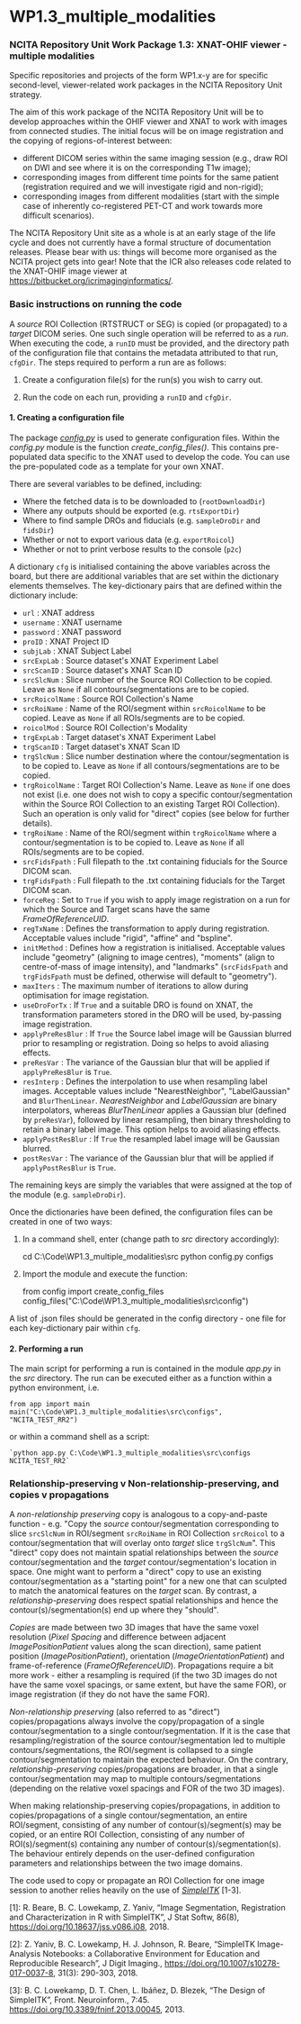 # WP1.3_multiple_modalities

### NCITA Repository Unit Work Package 1.3: XNAT-OHIF viewer - multiple modalities
Specific repositories and projects of the form WP1.x-y are for specific second-level, viewer-related work packages in the NCITA Repository Unit strategy.

The aim of this work package of the NCITA Repository Unit will be to develop approaches within the OHIF viewer and XNAT to work with images from connected studies. The initial focus will be on image registration and the copying of regions-of-interest between:
* different DICOM series within the same imaging session (e.g., draw ROI on DWI and see where it is on the corresponding T1w image);
* corresponding images from different time points for the same patient (registration required and we will investigate rigid and non-rigid);
* corresponding images from different modalities (start with the simple case of inherently co-registered PET-CT and work towards more difficult scenarios).

The NCITA Repository Unit site as a whole is at an early stage of the life cycle and does not currently have a formal structure of documentation releases. Please bear with us: things will become more organised as the NCITA project gets into gear! Note that the ICR also releases code related to the XNAT-OHIF image viewer at https://bitbucket.org/icrimaginginformatics/. 

### Basic instructions on running the code

A *source* ROI Collection (RTSTRUCT or SEG) is copied (or propagated) to a *target* DICOM series.  One such single operation will be referred to as a *run*.  When executing the code, a `runID` must be provided, and the directory path of the configuration file that contains the metadata attributed to that run, `cfgDir`.  The steps required to perform a run are as follows:

1. Create a configuration file(s) for the run(s) you wish to carry out.

2. Run the code on each run, providing a `runID` and `cfgDir`.

#### 1. Creating a configuration file

The package [*config.py*](https://github.com/ncita-repository/WP1.3_multiple_modalities/blob/master/src/config.py) is used to generate configuration files.  Within the *config.py* module is the function *create_config_files()*.  This contains pre-populated data specific to the XNAT used to develop the code. You can use the pre-populated code as a template for your own XNAT.

There are several variables to be defined, including:

- Where the fetched data is to be downloaded to (`rootDownloadDir`)
- Where any outputs should be exported (e.g. `rtsExportDir`)
- Where to find sample DROs and fiducials (e.g. `sampleDroDir` and `fidsDir`)
- Whether or not to export various data (e.g. `exportRoicol`)
- Whether or not to print verbose results to the console (`p2c`)

A dictionary `cfg` is initialised containing the above variables across the board, but there are additional variables that are set within the dictionary elements themselves.  The key-dictionary pairs that are defined within the dictionary include:

- `url`           : XNAT address
- `username`      : XNAT username
- `password`      : XNAT password
- `proID`         : XNAT Project ID
- `subjLab`       : XNAT Subject Label
- `srcExpLab`     : Source dataset's XNAT Experiment Label
- `srcScanID`     : Source dataset's XNAT Scan ID
- `srcSlcNum`     : Slice number of the Source ROI Collection to be copied. Leave as `None` if all contours/segmentations are to be copied.
- `srcRoicolName` : Source ROI Collection's Name
- `srcRoiName`    : Name of the ROI/segment within `srcRoicolName` to be copied. Leave as `None` if all ROIs/segments are to be copied.
- `roicolMod`     : Source ROI Collection's Modality
- `trgExpLab`     : Target dataset's XNAT Experiment Label
- `trgScanID`     : Target dataset's XNAT Scan ID
- `trgSlcNum`     : Slice number destination where the contour/segmentation is to be copied to. Leave as `None` if all contours/segmentations are to be copied.
- `trgRoicolName` : Target ROI Collection's Name. Leave as `None` if one does not exist (i.e. one does not wish to copy a specific contour/segmentation within the Source ROI Collection to an existing Target ROI Collection). Such an operation is only valid for "direct" copies (see below for further details).
- `trgRoiName`    : Name of the ROI/segment within `trgRoicolName` where a contour/segmentation is to be copied to. Leave as `None` if all ROIs/segments are to be copied.
- `srcFidsFpath`  : Full filepath to the .txt containing fiducials for the Source DICOM scan.
- `trgFidsFpath`  : Full filepath to the .txt containing fiducials for the Target DICOM scan.
- `forceReg`      : Set to `True` if you wish to apply image registration on a run for which the Source and Target scans have the same *FrameOfReferenceUID*.
- `regTxName`     : Defines the transformation to apply during registration. Acceptable values include "rigid", "affine" and "bspline".
- `initMethod`    : Defines how a registration is initialised.  Acceptable values include "geometry" (aligning to image centres), "moments" (align to centre-of-mass of image intensity), and "landmarks" (`srcFidsFpath` and `trgFidsFpath` must be defined, otherwise will default to "geometry").
- `maxIters`      : The maximum number of iterations to allow during optimisation for image registation.
- `useDroForTx`   : If `True` and a suitable DRO is found on XNAT, the transformation parameters stored in the DRO will be used, by-passing image registration.
- `applyPreResBlur` : If `True` the Source label image will be Gaussian blurred prior to resampling or registration. Doing so helps to avoid aliasing effects.
- `preResVar`       : The variance of the Gaussian blur that will be applied if `applyPreResBlur` is `True`.
- `resInterp`       : Defines the interpolation to use when resampling label images.  Acceptable values include "NearestNeighbor", "LabelGaussian" and `BlurThenLinear`.  *NearestNeighbor* and *LabelGaussian* are binary interpolators, whereas *BlurThenLinear* applies a Gaussian blur (defined by `preResVar`), followed by linear resampling, then binary thresholding to retain a binary label image. This option helps to avoid aliasing effects.
- `applyPostResBlur` : If `True` the resampled label image will be Gaussian blurred.
- `postResVar`       : The variance of the Gaussian blur that will be applied if `applyPostResBlur` is `True`. 

The remaining keys are simply the variables that were assigned at the top of the module (e.g. `sampleDroDir`).

Once the dictionaries have been defined, the configuration files can be created in one of two ways:

1. In a command shell, enter (change path to *src* directory accordingly):

	cd C:\Code\WP1.3_multiple_modalities\src
	python config.py configs

2. Import the module and execute the function:
	
	from config import create_config_files
	config_files("C:\Code\WP1.3_multiple_modalities\src\config")

A list of .json files should be generated in the config directory - one file for each key-dictionary pair within `cfg`.

#### 2. Performing a run

The main script for performing a run is contained in the module *app.py* in the *src* directory.  The run can be executed either as a function within a python environment, i.e.

	from app import main
	main("C:\Code\WP1.3_multiple_modalities\src\configs", "NCITA_TEST_RR2")

or within a command shell as a script:

	`python app.py C:\Code\WP1.3_multiple_modalities\src\configs NCITA_TEST_RR2`

### Relationship-preserving v Non-relationship-preserving, and copies v propagations

A *non-relationship preserving* copy is analogous to a copy-and-paste function - e.g. "Copy the *source* contour/segmentation corresponding to slice `srcSlcNum` in ROI/segment `srcRoiName` in ROI Collection `srcRoicol` to a contour/segmentation that will overlay onto *target* slice `trgSlcNum`".  This "direct" copy does not maintain spatial relationships between the *source* contour/segmentation and the *target* contour/segmentation's location in space.  One might want to perform a "direct" copy to use an existing contour/segmentation as a "starting point" for a new one that can sculpted to match the anatomical features on the *target* scan.  By contrast, a *relationship-preserving* does respect spatial relationships and hence the contour(s)/segmentation(s) end up where they "should".

*Copies* are made between two 3D images that have the same voxel resolution (*Pixel Spacing* and difference between adjacent *ImagePositionPatient* values along the scan direction), same patient position (*ImagePositionPatient*), orientation (*ImageOrientationPatient*) and frame-of-reference (*FrameOfReferenceUID*).  Propagations require a bit more work - either a resampling is required (if the two 3D images do not have the same voxel spacings, or same extent, but have the same FOR), or image registration (if they do not have the same FOR).  

*Non-relationship preserving* (also referred to as "direct") copies/propagations always involve the copy/propagation of a single contour/segmentation to a single contour/segmentation.  If it is the case that resampling/registration of the source contour/segmentation led to multiple contours/segmentations, the ROI/segment is collapsed to a single contour/segmentation to maintain the expected behaviour.  On the contrary, *relationship-preserving* copies/propagations are broader, in that a single contour/segmentation may map to multiple contours/segmentations (depending on the relative voxel spacings and FOR of the two 3D images). 

When making relationship-preserving copies/propagations, in addition to copies/propagations of a single contour/segmentation, an entire ROI/segment, consisting of any number of contour(s)/segment(s) may be copied, or an entire ROI Collection, consisting of any number of ROI(s)/segment(s) containing any number of contour(s)/segmentation(s).  The behaviour entirely depends on the user-defined configuration parameters and relationships between the two image domains.

The code used to copy or propagate an ROI Collection for one image session to another relies heavily on the use of [*SimpleITK*](https://simpleitk.org/) [1-3].

[1]: R. Beare, B. C. Lowekamp, Z. Yaniv, “Image Segmentation, Registration and Characterization in R with SimpleITK”, J Stat Softw, 86(8), https://doi.org/10.18637/jss.v086.i08, 2018.

[2]: Z. Yaniv, B. C. Lowekamp, H. J. Johnson, R. Beare, “SimpleITK Image-Analysis Notebooks: a Collaborative Environment for Education and Reproducible Research”, J Digit Imaging., https://doi.org/10.1007/s10278-017-0037-8, 31(3): 290-303, 2018.

[3]: B. C. Lowekamp, D. T. Chen, L. Ibáñez, D. Blezek, “The Design of SimpleITK”, Front. Neuroinform., 7:45. https://doi.org/10.3389/fninf.2013.00045, 2013.
